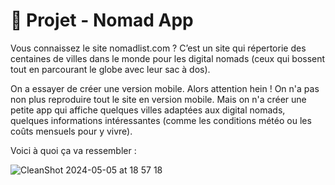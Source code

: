 # 🧰 Projet - Nomad App

Vous connaissez le site nomadlist.com ? 
C’est un site qui répertorie des centaines de villes dans le monde pour 
les digital nomads (ceux qui bossent tout en parcourant le globe avec leur sac à dos).

On a essayer de créer une version mobile. Alors attention hein ! On n'a pas non plus reproduire tout le site en version mobile. Mais on n'a créer une petite app qui affiche 
quelques villes adaptées aux digital nomads, 
quelques informations intéressantes (comme les conditions météo ou les coûts mensuels pour y vivre).

Voici à quoi ça va ressembler :

![CleanShot 2024-05-05 at 18 57 18](https://github.com/user-attachments/assets/50e7bbcc-706e-4b50-87cf-c2ffbfc58ccd)
